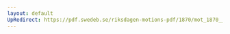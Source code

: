 ```yaml
---
layout: default
UpRedirect: https://pdf.swedeb.se/riksdagen-motions-pdf/1870/mot_1870__ak__00133/mot_1870__ak__00133_002.pdf
---
```

